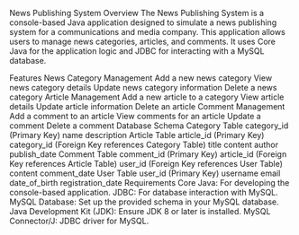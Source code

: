 News Publishing System
Overview
The News Publishing System is a console-based Java application designed to simulate a news publishing system for a communications and media company. This application allows users to manage news categories, articles, and comments. It uses Core Java for the application logic and JDBC for interacting with a MySQL database.

Features
News Category Management
Add a new news category
View news category details
Update news category information
Delete a news category
Article Management
Add a new article to a category
View article details
Update article information
Delete an article
Comment Management
Add a comment to an article
View comments for an article
Update a comment
Delete a comment
Database Schema
Category Table
category_id (Primary Key)
name
description
Article Table
article_id (Primary Key)
category_id (Foreign Key references Category Table)
title
content
author
publish_date
Comment Table
comment_id (Primary Key)
article_id (Foreign Key references Article Table)
user_id (Foreign Key references User Table)
content
comment_date
User Table
user_id (Primary Key)
username
email
date_of_birth
registration_date
Requirements
Core Java: For developing the console-based application.
JDBC: For database interaction with MySQL.
MySQL Database: Set up the provided schema in your MySQL database.
Java Development Kit (JDK): Ensure JDK 8 or later is installed.
MySQL Connector/J: JDBC driver for MySQL.
